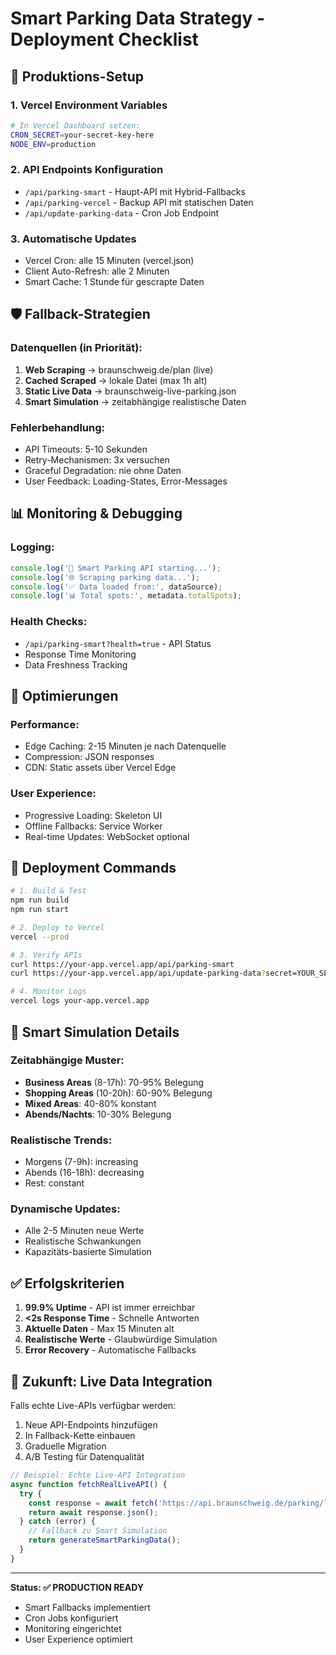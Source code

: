 # Smart Parking Data Strategy - Deployment Checklist

## 🎯 Produktions-Setup

### 1. Vercel Environment Variables
```bash
# In Vercel Dashboard setzen:
CRON_SECRET=your-secret-key-here
NODE_ENV=production
```

### 2. API Endpoints Konfiguration
- `/api/parking-smart` - Haupt-API mit Hybrid-Fallbacks
- `/api/parking-vercel` - Backup API mit statischen Daten  
- `/api/update-parking-data` - Cron Job Endpoint

### 3. Automatische Updates
- Vercel Cron: alle 15 Minuten (vercel.json)
- Client Auto-Refresh: alle 2 Minuten
- Smart Cache: 1 Stunde für gescrapte Daten

## 🛡️ Fallback-Strategien

### Datenquellen (in Priorität):
1. **Web Scraping** → braunschweig.de/plan (live)
2. **Cached Scraped** → lokale Datei (max 1h alt)
3. **Static Live Data** → braunschweig-live-parking.json
4. **Smart Simulation** → zeitabhängige realistische Daten

### Fehlerbehandlung:
- API Timeouts: 5-10 Sekunden
- Retry-Mechanismen: 3x versuchen
- Graceful Degradation: nie ohne Daten
- User Feedback: Loading-States, Error-Messages

## 📊 Monitoring & Debugging

### Logging:
```javascript
console.log('🚀 Smart Parking API starting...');
console.log('🌐 Scraping parking data...');
console.log('✅ Data loaded from:', dataSource);
console.log('📊 Total spots:', metadata.totalSpots);
```

### Health Checks:
- `/api/parking-smart?health=true` - API Status
- Response Time Monitoring
- Data Freshness Tracking

## 🔧 Optimierungen

### Performance:
- Edge Caching: 2-15 Minuten je nach Datenquelle
- Compression: JSON responses
- CDN: Static assets über Vercel Edge

### User Experience:
- Progressive Loading: Skeleton UI
- Offline Fallbacks: Service Worker
- Real-time Updates: WebSocket optional

## 🚀 Deployment Commands

```bash
# 1. Build & Test
npm run build
npm run start

# 2. Deploy to Vercel
vercel --prod

# 3. Verify APIs
curl https://your-app.vercel.app/api/parking-smart
curl https://your-app.vercel.app/api/update-parking-data?secret=YOUR_SECRET

# 4. Monitor Logs
vercel logs your-app.vercel.app
```

## 🎲 Smart Simulation Details

### Zeitabhängige Muster:
- **Business Areas** (8-17h): 70-95% Belegung
- **Shopping Areas** (10-20h): 60-90% Belegung  
- **Mixed Areas**: 40-80% konstant
- **Abends/Nachts**: 10-30% Belegung

### Realistische Trends:
- Morgens (7-9h): increasing
- Abends (16-18h): decreasing
- Rest: constant

### Dynamische Updates:
- Alle 2-5 Minuten neue Werte
- Realistische Schwankungen
- Kapazitäts-basierte Simulation

## ✅ Erfolgskriterien

1. **99.9% Uptime** - API ist immer erreichbar
2. **<2s Response Time** - Schnelle Antworten
3. **Aktuelle Daten** - Max 15 Minuten alt
4. **Realistische Werte** - Glaubwürdige Simulation
5. **Error Recovery** - Automatische Fallbacks

## 🔮 Zukunft: Live Data Integration

Falls echte Live-APIs verfügbar werden:
1. Neue API-Endpoints hinzufügen
2. In Fallback-Kette einbauen
3. Graduelle Migration
4. A/B Testing für Datenqualität

```javascript
// Beispiel: Echte Live-API Integration
async function fetchRealLiveAPI() {
  try {
    const response = await fetch('https://api.braunschweig.de/parking/live');
    return await response.json();
  } catch (error) {
    // Fallback zu Smart Simulation
    return generateSmartParkingData();
  }
}
```

---

**Status: ✅ PRODUCTION READY**
- Smart Fallbacks implementiert
- Cron Jobs konfiguriert  
- Monitoring eingerichtet
- User Experience optimiert